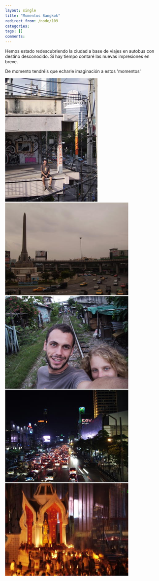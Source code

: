 ```yaml
---
layout: single
title: "Momentos Bangkok"
redirect_from: /node/109
categories:
tags: []
comments: 
---
```

Hemos estado redescubriendo la ciudad a base de viajes en autobus con destino desconocido. Si hay tiempo contaré las nuevas impresiones en breve.  

De momento tendréis que echarle imaginación a estos 'momentos'  

![](/images/posts/2005-10-24-momentos-bangkok/IMG_0158.jpg)  
![](/images/posts/2005-10-24-momentos-bangkok/IMG_0186.jpg)  
![](/images/posts/2005-10-24-momentos-bangkok/IMG_0126.jpg)  
![](/images/posts/2005-10-24-momentos-bangkok/IMG_0131.jpg)  
![](/images/posts/2005-10-24-momentos-bangkok/IMG_0145.jpg)
